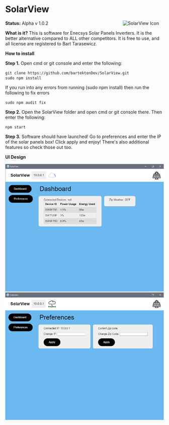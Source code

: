# SolarView 

**Status:** Alpha v 1.0.2
<img src="http://icons.iconarchive.com/icons/icons8/ios7/256/Industry-Solar-Panel-icon.png" width="130px" align="right" title="SolarView Icon">

**What is it?**
This is software for Enecsys Solar Panels Inverters. It is the better alternative compared to ALL other competitors.
It is free to use, and all license are registered to Bart Tarasewicz.

**How to install**

**Step 1.** Open cmd or git console and enter the following: 
```
git clone https://github.com/bartektenDev/SolarView.git
sudo npm install
```

If you run into any errors from running (sudo npm install) then run the following to fix errors
```
sudo npm audit fix
```

**Step 2.** Open the SolarView folder and open cmd or git console there. Then enter the following:
```
npm start
```

**Step 3.** Software should have launched! Go to preferences and enter the IP of the solar panels box! Click apply and enjoy! There's also additional features so check those out too.

**UI Design**

<img src="assets/dash2.PNG" width="800px" title="SolarView UI">

<img src="assets/pref2.PNG" width="800px" title="SolarView UI">
